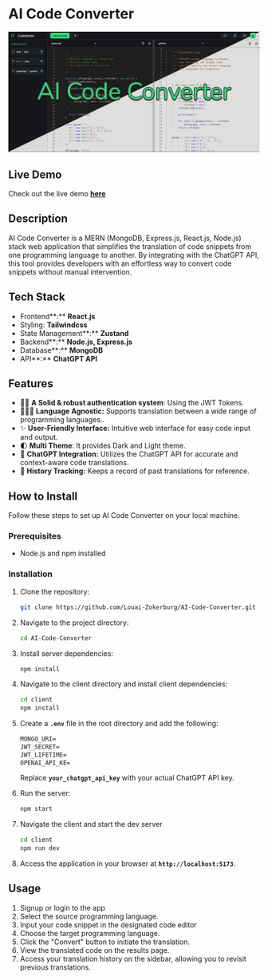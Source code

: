# **AI Code Converter**

![Screensot of the app](https://github.com/Louai-Zokerburg/AI-Code-Converter/blob/dev/project-screenshot-img.png?raw=true)

## **Live Demo**

Check out the live demo **[here](https://chat.openai.com/c/5e375b88-3120-40e4-9dee-15a907e0fbf8#)**

## **Description**

AI Code Converter is a MERN (MongoDB, Express.js, React.js, Node.js) stack web application that simplifies the translation of code snippets from one programming language to another. By integrating with the ChatGPT API, this tool provides developers with an effortless way to convert code snippets without manual intervention.

## **Tech Stack**

- Frontend**:** **React.js**
- Styling: **Tailwindcss**
- State Management**:** **Zustand**
- Backend**:** **Node.js, Express.js**
- Database**:** **MongoDB**
- API**:** **ChatGPT API**

## **Features**

- 💪🏻 **A Solid & robust authentication system**: Using the JWT Tokens.
- 🧑🏻‍💻 **Language Agnostic:** Supports translation between a wide range of programming languages..
- ✨ **User-Friendly Interface:** Intuitive web interface for easy code input and output.
- 🌓 **Multi Theme**: It provides Dark and Light theme.
- 🤖 **ChatGPT Integration:** Utilizes the ChatGPT API for accurate and context-aware code translations.
- 🤩 **History Tracking:** Keeps a record of past translations for reference.

## **How to Install**

Follow these steps to set up AI Code Converter on your local machine.

### **Prerequisites**

- Node.js and npm installed

### **Installation**

1. Clone the repository:
    
    ```bash
    git clone https://github.com/Louai-Zokerburg/AI-Code-Converter.git
    ```
    
2. Navigate to the project directory:
    
    ```bash
    cd AI-Code-Converter
    ```
    
3. Install server dependencies:
    
    ```bash
    npm install
    ```
    
4. Navigate to the client directory and install client dependencies:
    
    ```bash
    cd client
    npm install
    ```
    
5. Create a **`.env`** file in the root directory and add the following:
    
    ```
    MONGO_URI=
    JWT_SECRET=
    JWT_LIFETIME=
    OPENAI_API_KE=
    ```
    
    Replace **`your_chatgpt_api_key`** with your actual ChatGPT API key.
    
6. Run the server:
    
    ```bash
    npm start
    ```
    
7. Navigate the client and start the dev server
    
    ```bash
    cd client
    npm run dev
    ```
    
8. Access the application in your browser at **`http://localhost:5173`**.

## **Usage**

1. Signup or login to the app
2. Select the source programming language.
3. Input your code snippet in the designated code editor
4. Choose the target programming language.
5. Click the "Convert" button to initiate the translation.
6. View the translated code on the results page.
7. Access your translation history on the sidebar, allowing you to revisit previous translations.